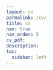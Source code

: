 ```yaml
---
layout: cv
permalink: /cv/
title: cv
nav: true
nav_order: 5
cv_pdf:
description:
toc:
  sidebar: left
---
```

